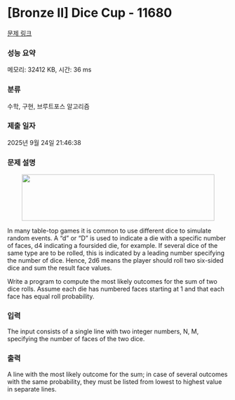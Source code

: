 # [Bronze II] Dice Cup - 11680 

[문제 링크](https://www.acmicpc.net/problem/11680) 

### 성능 요약

메모리: 32412 KB, 시간: 36 ms

### 분류

수학, 구현, 브루트포스 알고리즘

### 제출 일자

2025년 9월 24일 21:46:38

### 문제 설명

<p style="text-align: center;"><img alt="" src="https://onlinejudgeimages.s3-ap-northeast-1.amazonaws.com/problem/11680/1.png" style="height:106px; width:439px"></p>

<p>In many table-top games it is common to use different dice to simulate random events. A “d” or “D” is used to indicate a die with a specific number of faces, d4 indicating a foursided die, for example. If several dice of the same type are to be rolled, this is indicated by a leading number specifying the number of dice. Hence, 2d6 means the player should roll two six-sided dice and sum the result face values.</p>

<p>Write a program to compute the most likely outcomes for the sum of two dice rolls. Assume each die has numbered faces starting at 1 and that each face has equal roll probability.</p>

### 입력 

 <p>The input consists of a single line with two integer numbers, N, M, specifying the number of faces of the two dice.</p>

### 출력 

 <p>A line with the most likely outcome for the sum; in case of several outcomes with the same probability, they must be listed from lowest to highest value in separate lines.</p>

